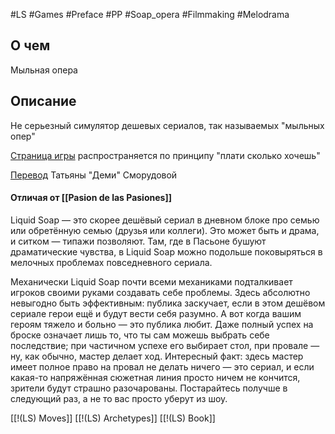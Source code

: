 #LS  #Games #Preface #PP #Soap_opera #Filmmaking #Melodrama

## О чем
Мыльная опера

## Описание
Не серьезный симулятор дешевых сериалов, так называемых "мыльных опер"

[Страница игры](https://groundhoggoth.itch.io/liquid-soap) распространяется по принципу "плати сколько хочешь"

[Перевод](https://vk.com/wall-201891769_419) Татьяны "Деми" Сморудовой
#### Отличая от [[Pasion de las Pasiones]]
Liquid Soap — это скорее дешёвый сериал в дневном блоке про семью или обретённую семью (друзья или коллеги). Это может быть и драма, и ситком — типажи позволяют. Там, где в Пасьоне бушуют драматические чувства, в Liquid Soap можно подольше поковыряться в мелочных проблемах повседневного сериала.

Механически Liquid Soap почти всеми механиками подталкивает игроков своими руками создавать себе проблемы. Здесь абсолютно невыгодно быть эффективным: публика заскучает, если в этом дешёвом сериале герои ещё и будут вести себя разумно. А вот когда вашим героям тяжело и больно — это публика любит. Даже полный успех на броске означает лишь то, что ты сам можешь выбрать себе последствие; при частичном успехе его выбирает стол, при провале — ну, как обычно, мастер делает ход. Интересный факт: здесь мастер имеет полное право на провал не делать ничего — это сериал, и если какая-то напряжённая сюжетная линия просто ничем не кончится, зрители будут страшно разочарованы. Постарайтесь получше в следующий раз, а не то вас просто уберут из шоу.



[[!(LS) Moves]]
[[!(LS) Archetypes]]
[[!(LS) Book]]
